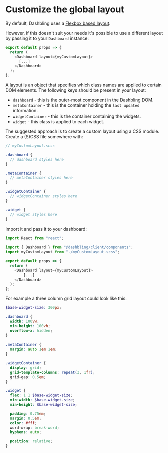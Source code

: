 # Customize the global layout

By default, Dashbling uses a [Flexbox based layout](https://github.com/pascalw/dashbling/blob/master/packages/client/layouts/FlexLayout.scss).

However, if this doesn't suit your needs it's possible to use a different layout by passing it to your `Dashboard` instance:

```js
export default props => {
  return (
    <Dashboard layout={myCustomLayout}>
      [...]
    </Dashboard>
  );
};
```

A layout is an object that specifies which class names are applied to certain DOM elements. The following keys should be present in your layout:

* `dashboard` - this is the outer-most component in the Dashbling DOM.
* `metaContainer` - this is the container holding the `last updated` information.
* `widgetContainer` - this is the container containing the widgets.
* `widget` - this class is applied to each widget.

The suggested approach is to create a custom layout using a CSS module. Create a (S)CSS file somewhere with:

```scss
// myCustomLayout.scss

.dashboard {
  // dashboard styles here
}

.metaContainer {
  // metaContainer styles here
}

.widgetContainer {
  // widgetContainer styles here
}

.widget {
  // widget styles here
}
```

Import it and pass it to your dashboard:

```js
import React from "react";

import { Dashboard } from "@dashbling/client/components";
import myCustomLayout from "./myCustomLayout.scss";

export default props => {
  return (
    <Dashboard layout={myCustomLayout}>
		[...]
    </Dashboard>
  );
};
```

For example a three column grid layout could look like this:

```scss
$base-widget-size: 300px;

.dashboard {
  width: 100vw;
  min-height: 100vh;
  overflow-x: hidden;
}

.metaContainer {
  margin: auto 1em 1em;
}

.widgetContainer {
  display: grid;
  grid-template-columns: repeat(3, 1fr);
  grid-gap: 0.5em;
}

.widget {
  flex: 1 1 $base-widget-size;
  min-width: $base-widget-size;
  min-height: $base-widget-size;

  padding: 0.75em;
  margin: 0.5em;
  color: #fff;
  word-wrap: break-word;
  hyphens: auto;

  position: relative;
}
```
